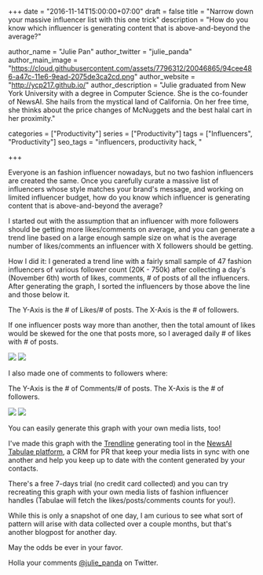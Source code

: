 +++
date = "2016-11-14T15:00:00+07:00"
draft = false
title = "Narrow down your massive influencer list with this one trick"
description = "How do you know which influencer is generating content that is above-and-beyond the average?"

author_name = "Julie Pan"
author_twitter = "julie_panda"
author_main_image = "https://cloud.githubusercontent.com/assets/7796312/20046865/94cee486-a47c-11e6-9ead-2075de3ca2cd.png"
author_website = "http://ycp217.github.io/"
author_description = "Julie graduated from New York University with a degree in Computer Science. She is the co-founder of NewsAI. She hails from the mystical land of California. On her free time, she thinks about the price changes of McNuggets and the best halal cart in her proximity."

categories = ["Productivity"]
series = ["Productivity"]
tags = ["Influencers", "Productivity"]
seo_tags = "influencers, productivity hack, "

+++

Everyone is an fashion influencer nowadays, but no two fashion influencers are created the same. Once you carefully curate a massive list of influencers whose style matches your brand's message, and working on limited influencer budget, how do you know which influencer is generating content that is above-and-beyond the average?

I started out with the assumption that an influencer with more followers should be getting more likes/comments on average, and you can generate a trend line based on a large enough sample size on what is the average number of likes/comments an influencer with X followers should be getting.

How I did it: I generated a trend line with a fairly small sample of 47 fashion influencers of various follower count (20K - 750k) after collecting a day's (November 6th) worth of likes, comments, # of posts of all the influencers. After generating the graph, I sorted the influencers by those above the line and those below it.

The Y-Axis is the # of Likes/# of posts.
The X-Axis is the # of followers.

If one influencer posts way more than another, then the total amount of likes would be skewed for the one that posts more, so I averaged daily # of likes with # of posts.

![](https://cloud.githubusercontent.com/assets/7796312/20046865/94cee486-a47c-11e6-9ead-2075de3ca2cd.png)
![](https://cloud.githubusercontent.com/assets/7796312/20046676/6c67b36c-a47a-11e6-99cd-07126cd0f2b7.png)

I also made one of comments to followers where:

The Y-Axis is the # of Comments/# of posts.
The X-Axis is the # of followers.

![](https://cloud.githubusercontent.com/assets/7796312/20046872/aa9cdd04-a47c-11e6-8dcf-b6d1c969ce45.png)
![](https://cloud.githubusercontent.com/assets/7796312/20046677/6c67abe2-a47a-11e6-9da2-93222cd2bbd8.png)

You can easily generate this graph with your own media lists, too!

I've made this graph with the [Trendline](/how-to-make-an-instagram-timeline/) generating tool in the [NewsAI Tabulae platform](https://www.newsai.co/), a CRM for PR that keep your media lists in sync with one another and help you keep up to date with the content generated by your contacts.

There's a free 7-days trial (no credit card collected) and you can try recreating this graph with your own media lists of fashion influencer handles (Tabulae will fetch the likes/posts/comments counts for you!).

While this is only a snapshot of one day, I am curious to see what sort of pattern will arise with data collected over a couple months, but that's another blogpost for another day.

May the odds be ever in your favor.

Holla your comments [@julie_panda](https://twitter.com/julie_panda) on Twitter.
